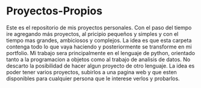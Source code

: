 # Proyectos-Propios
Este es el repositorio de mis proyectos personales. 
Con el paso del tiempo ire agregando más proyectos, al pricipio pequeños y simples y con el tiempo mas grandes, ambiciosos y complejos. 
La idea es que esta carpeta contenga todo lo que vaya haciendo y posteriormente se transforme en mi portfolio.
Mi trabajo sera principalmente en el lenguaje de python, orientado tanto a la programacion a objetos como al trabajo de analisis de datos.
No descarto la posibilidad de hacer algun proyecto de otro lenguaje.
La idea es poder tener varios proyectos, subirlos a una pagina web y que esten disponibles para cualquier persona que le interese verlos y probarlos.
